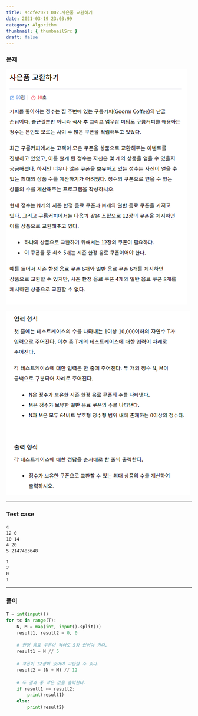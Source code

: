 ```yaml
---
title: scofe2021 002.사은품 교환하기
date: 2021-03-19 23:03:99
category: Algorithm
thumbnail: { thumbnailSrc }
draft: false
---
```


### 문제

![image-20210319230752676](Algoimages/사은품1.png)

![image-20210319230823465](Algoimages/사은품2.png)

---

### Test case

```
4
12 0
10 14
4 20
5 2147483648
```

```
1
2
0
1
```

---

### 풀이

```python
T = int(input())
for tc in range(T):
	N, M = map(int, input().split())
	result1, result2 = 0, 0
	
    # 한정 음료 쿠폰이 적어도 5장 있어야 한다.
	result1 = N // 5
    
    # 쿠폰이 12장이 있어야 교환할 수 있다.
	result2 = (N + M) // 12
	
    # 두 결과 중 작은 값을 출력한다.
	if result1 <= result2:
		print(result1) 
	else: 
		print(result2)	
```